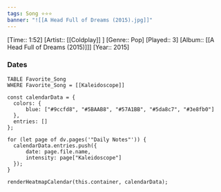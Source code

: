 ```yaml
---
tags: Song ⭐⭐⭐ 
banner: "![[A Head Full of Dreams (2015).jpg]]"
---
```

[Time:: 1:52]
[Artist:: [[Coldplay]] ]
[Genre:: Pop]
[Played:: 3]
[Album:: [[A Head Full of Dreams (2015)]]]
[Year:: 2015]
### Dates
````dataview
TABLE Favorite_Song
WHERE Favorite_Song = [[Kaleidoscope]]
````
  ```dataviewjs
const calendarData = { 
	colors: { 
		blue: ["#9ccfd8", "#5BAAB8", "#57A1BB", "#5da8c7", "#3e8fb0"] 
	}, 
	entries: [] 
}; 

for (let page of dv.pages('"Daily Notes"')) { 
	calendarData.entries.push({ 
		date: page.file.name, 
		intensity: page["Kaleidoscope"]
	}); 
} 

renderHeatmapCalendar(this.container, calendarData);
```
